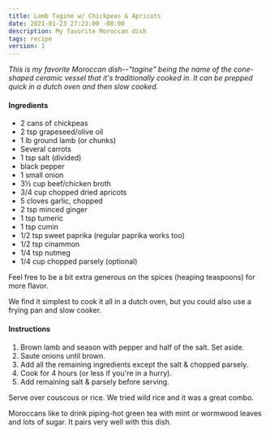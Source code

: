 ```yaml
---
title: Lamb Tagine w/ Chickpeas & Apricots
date: 2021-01-23 27:23:00 -08:00
description: My favorite Moroccan dish
tags: recipe
version: 1
---
```


_This is my favorite Moroccan dish--"tagine" being the name of the cone-shaped ceramic vessel that it's traditionally cooked in. It can be prepped quick in a dutch oven and then slow cooked._

#### Ingredients

- 2 cans of chickpeas
- 2 tsp grapeseed/olive oil
- 1 lb ground lamb (or chunks)
- Several carrots
- 1 tsp salt (divided)
- black pepper
- 1 small onion
- 3½ cup beef/chicken broth
- 3/4 cup chopped dried apricots
- 5 cloves garlic, chopped
- 2 tsp minced ginger
- 1 tsp tumeric
- 1 tsp cumin
- 1/2 tsp sweet paprika (regular paprika works too)
- 1/2 tsp cinammon
- 1/4 tsp nutmeg
- 1/4 cup chopped parsely (optional)

Feel free to be a bit extra generous on the spices (heaping teaspoons) for more flavor.

We find it simplest to cook it all in a dutch oven, but you could also use a frying pan and slow cooker.

#### Instructions

1. Brown lamb and season with pepper and half of the salt. Set aside.
2. Saute onions until brown.
3. Add all the remaining ingredients except the salt & chopped parsely.
4. Cook for 4 hours (or less if you're in a hurry).
5. Add remaining salt & parsely before serving.

Serve over couscous or rice. We tried wild rice and it was a great combo.

Moroccans like to drink piping-hot green tea with mint or wormwood leaves and lots of sugar. It pairs very well with this dish.
